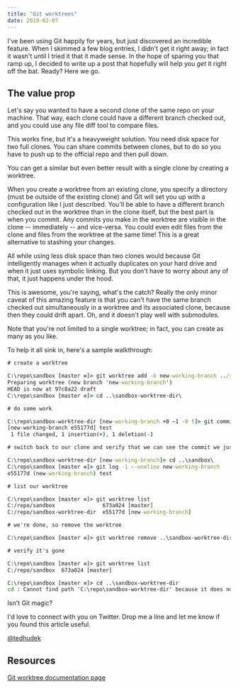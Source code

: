 ```yaml
---
title: "Git worktrees"
date: 2019-02-07
---
```


I've been using Git happily for years, but just discovered an incredible feature.  When I skimmed a few blog entries, I didn't get it right away; in fact it wasn't until I tried it that it made sense.  In the hope of sparing you that ramp up, I decided to write up a post that hopefully will help you *get* it right off the bat.  Ready?  Here we go.

## The value prop

Let's say you wanted to have a second clone of the same repo on your machine. That way, each clone could have a different branch checked out, and you could use any file diff tool to compare files.  

This works fine, but it's a heavyweight solution.  You need disk space for two full clones. You can share commits between clones, but to do so you have to push up to the official repo and then pull down.

You can get a similar but even better result with a single clone by creating a worktree.

When you create a worktree from an existing clone, you specify a directory (must be outside of the existing clone) and Git will set you up with a configuration like I just described. You'll be able to have a different branch checked out in the worktree than in the clone itself, but the best part is when you commit.  Any commits you make in the worktree are visible in the clone -- immediately -- and vice-versa.  You could even edit files from the clone and files from the worktree at the same time!  This is a great alternative to stashing your changes.

All while using less disk space than two clones would because Git intelligently manages when it actually duplicates on your hard drive and when it just uses symbolic linking.  But you don't have to worry about any of that, it just happens under the hood.

This is awesome, you're saying, what's the catch?  Really the only minor caveat of this amazing feature is that you can't have the same branch checked out simultaneously in a worktree and its associated clone, because then they could drift apart.  Oh, and it doesn't play well with submodules.

Note that you're not limited to a single worktree; in fact, you can create as many as you like.

To help it all sink in, here's a sample walkthrough:

```cmd
# create a worktree

C:\repo\sandbox [master ≡]> git worktree add -b new-working-branch ../sandbox-worktree-dir master
Preparing worktree (new branch 'new-working-branch')
HEAD is now at 97c8a22 draft
C:\repo\sandbox [master ≡]> cd ..\sandbox-worktree-dir\

# do some work

C:\repo\sandbox-worktree-dir [new-working-branch +0 ~1 -0 !]> git commit -am 'test'
[new-working-branch e55177d] test
 1 file changed, 1 insertion(+), 1 deletion(-)

# switch back to our clone and verify that we can see the commit we just made

C:\repo\sandbox-worktree-dir [new-working-branch]> cd ..\sandbox\
C:\repo\sandbox [master ≡]> git log -1 --oneline new-working-branch
e55177d (new-working-branch) test

# list our worktree

C:\repo\sandbox [master ≡]> git worktree list
C:/repo/sandbox               673a024 [master]
C:/repo/sandbox-worktree-dir  e55177d [new-working-branch]

# we're done, so remove the worktree

C:\repo\sandbox [master ≡]> git worktree remove ..\sandbox-worktree-dir\

# verify it's gone

C:\repo\sandbox [master ≡]> git worktree list
C:/repo/sandbox  673a024 [master]

C:\repo\sandbox [master ≡]> cd ..\sandbox-worktree-dir
cd : Cannot find path 'C:\repo\sandbox-worktree-dir' because it does not exist.

```

Isn't Git magic?

I'd love to connect with you on Twitter.  Drop me a line and let me know if you found this article useful.

[@tedhudek](https://twitter.com/tedhudek)

## Resources

[Git worktree documentation page](https://git-scm.com/docs/git-worktree)
